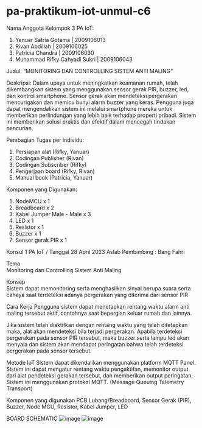 # pa-praktikum-iot-unmul-c6
Nama Anggota Kelompok 3 PA IoT:
1. Yanuar Satria Gotama 		      | 2009106013
2. Rivan Abdillah 			          | 2009106025
3. Patricia Chandra 			        | 2009106030
4. Muhammad Rifky Cahyadi Sukri	  | 2009106043

Judul: “MONITORING DAN CONTROLLING SISTEM ANTI MALING”

Deskripsi:
Dalam upaya untuk meningkatkan keamanan rumah, telah dikembangkan sistem yang menggunakan sensor gerak PIR, buzzer, led, dan kontrol smartphone. Sensor gerak akan mendeteksi pergerakan mencurigakan dan memicu bunyi alarm buzzer yang keras. Pengguna juga dapat mengendalikan sistem ini melalui smartphone mereka untuk memberikan perlindungan yang lebih baik terhadap properti pribadi. Sistem ini memberikan solusi praktis dan efektif dalam mencegah tindakan pencurian.

Pembagian Tugas per individu:
1. Persiapan alat (Rifky, Yanuar)
2. Codingan Publisher (Rivan)
3. Codingan Subscriber (Rifky)
4. Pengerjaan board (Rifky, Rivan)
5. Manual book (Patricia, Yanuar)

Komponen yang Digunakan:
1. NodeMCU x 1
2. Breadboard x 2
3. Kabel Jumper Male - Male x 3
4. LED x 1
5. Resistor x 1
6. Buzzer x 1
7. Sensor gerak PIR x 1

Konsul 1 PA IoT / Tanggal 28 April 2023
Aslab Pembimbing : Bang Fahri

Tema	
Monitoring dan Controlling Sistem Anti Maling

Konsep	
Sistem dapat memonitoring serta menghasilkan sinyal berupa suara serta cahaya saat terdeteksi adanya pergerakan yang diterima dari sensor PIR

Cara Kerja
Pengguna sistem dapat menetapkan rentang waktu alarm anti maling tersebut aktif, contohnya saat bepergian keluar rumah dan lainnya.

Jika sistem telah diaktifkan dengan rentang waktu yang telah ditetapkan maka, alat akan mendeteksi bila terjadi pergerakan. Apabila terdeteksi pergerakan pada sensor PIR tersebut, maka buzzer serta lampu led akan menyala dan sistem akan mendapat peringatan bahwa telah terdeteksi pergerakan pada sensor tersebut.


Metode IoT
Sistem dapat dikendalikan menggunakan platform MQTT Panel. Sistem ini dapat mengatur rentang waktu pengaktifan, memonitor output dari alat pendeteksi gerakan tersebut, dan memberikan output peringatan. Sistem ini menggunakan protokol MQTT. (Message Queuing Telemetry Transport)


Komponen yang digunakan
PCB Lubang/Breadboard, Sensor Gerak (PIR), Buzzer, Node MCU, Resistor, Kabel Jumper, LED

BOARD SCHEMATIC
![image](https://github.com/Rifkycahyadi/pa-praktikum-iot-unmul-c6/assets/74778010/8f7d6adf-0df7-43e4-849f-a8eccd3904bd)
![image](https://github.com/Rifkycahyadi/pa-praktikum-iot-unmul-c6/assets/74778010/febefcec-d262-4b60-8441-d5c3bc9a0685)

